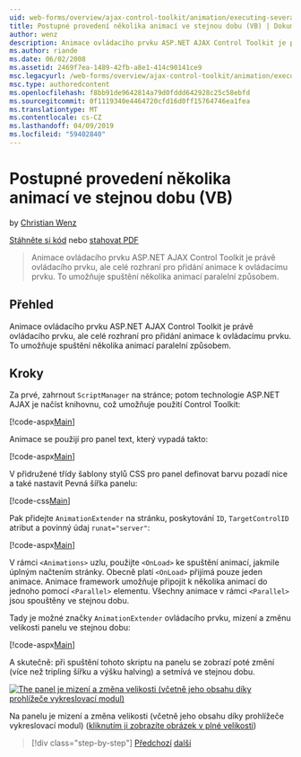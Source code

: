 ```yaml
---
uid: web-forms/overview/ajax-control-toolkit/animation/executing-several-animations-at-the-same-time-vb
title: Postupné provedení několika animací ve stejnou dobu (VB) | Dokumentace Microsoftu
author: wenz
description: Animace ovládacího prvku ASP.NET AJAX Control Toolkit je právě ovládacího prvku, ale celé rozhraní pro přidání animace k ovládacímu prvku. Umožňuje spustit severa...
ms.author: riande
ms.date: 06/02/2008
ms.assetid: 2469f7ea-1489-42fb-a8e1-414c90141ce9
msc.legacyurl: /web-forms/overview/ajax-control-toolkit/animation/executing-several-animations-at-the-same-time-vb
msc.type: authoredcontent
ms.openlocfilehash: f8bb91de9642814a79d0fddd642928c25c58ebfd
ms.sourcegitcommit: 0f1119340e4464720cfd16d0ff15764746ea1fea
ms.translationtype: MT
ms.contentlocale: cs-CZ
ms.lasthandoff: 04/09/2019
ms.locfileid: "59402840"
---
```

# <a name="executing-several-animations-at-the-same-time-vb"></a>Postupné provedení několika animací ve stejnou dobu (VB)

by [Christian Wenz](https://github.com/wenz)

[Stáhněte si kód](http://download.microsoft.com/download/f/9/a/f9a26acd-8df4-4484-8a18-199e4598f411/Animation2.vb.zip) nebo [stahovat PDF](http://download.microsoft.com/download/6/7/1/6718d452-ff89-4d3f-a90e-c74ec2d636a3/animation2VB.pdf)

> Animace ovládacího prvku ASP.NET AJAX Control Toolkit je právě ovládacího prvku, ale celé rozhraní pro přidání animace k ovládacímu prvku. To umožňuje spuštění několika animací paralelní způsobem.


## <a name="overview"></a>Přehled

Animace ovládacího prvku ASP.NET AJAX Control Toolkit je právě ovládacího prvku, ale celé rozhraní pro přidání animace k ovládacímu prvku. To umožňuje spuštění několika animací paralelní způsobem.

## <a name="steps"></a>Kroky

Za prvé, zahrnout `ScriptManager` na stránce; potom technologie ASP.NET AJAX je načíst knihovnu, což umožňuje použití Control Toolkit:

[!code-aspx[Main](executing-several-animations-at-the-same-time-vb/samples/sample1.aspx)]

Animace se použijí pro panel text, který vypadá takto:

[!code-aspx[Main](executing-several-animations-at-the-same-time-vb/samples/sample2.aspx)]

V přidružené třídy šablony stylů CSS pro panel definovat barvu pozadí nice a také nastavit Pevná šířka panelu:

[!code-css[Main](executing-several-animations-at-the-same-time-vb/samples/sample3.css)]

Pak přidejte `AnimationExtender` na stránku, poskytování `ID`, `TargetControlID` atribut a povinný údaj `runat="server"`:

[!code-aspx[Main](executing-several-animations-at-the-same-time-vb/samples/sample4.aspx)]

V rámci `<Animations>` uzlu, použijte `<OnLoad>` ke spuštění animací, jakmile úplným načtením stránky. Obecně platí `<OnLoad>` přijímá pouze jeden animace. Animace framework umožňuje připojit k několika animací do jednoho pomocí `<Parallel>` elementu. Všechny animace v rámci `<Parallel>` jsou spouštěny ve stejnou dobu.

Tady je možné značky `AnimationExtender` ovládacího prvku, mizení a změnu velikosti panelu ve stejnou dobu:

[!code-aspx[Main](executing-several-animations-at-the-same-time-vb/samples/sample5.aspx)]

A skutečně: při spuštění tohoto skriptu na panelu se zobrazí poté změní (více než tripling šířku a výšku halving) a setmívá ve stejnou dobu.


[![The panel je mizení a změna velikosti (včetně jeho obsahu díky prohlížeče vykreslovací modul)](executing-several-animations-at-the-same-time-vb/_static/image2.png)](executing-several-animations-at-the-same-time-vb/_static/image1.png)

Na panelu je mizení a změna velikosti (včetně jeho obsahu díky prohlížeče vykreslovací modul) ([kliknutím ji zobrazíte obrázek v plné velikosti](executing-several-animations-at-the-same-time-vb/_static/image3.png))

> [!div class="step-by-step"]
> [Předchozí](adding-animation-to-a-control-vb.md)
> [další](executing-several-animations-after-each-other-vb.md)
